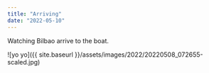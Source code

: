 ```yaml
---
title: "Arriving"
date: "2022-05-10"
---
```


Watching Bilbao arrive to the boat.

![yo yo]({{ site.baseurl }}/assets/images/2022/20220508_072655-scaled.jpg)
